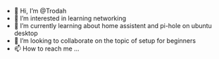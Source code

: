 - 👋 Hi, I’m @Trodah
- 👀 I’m interested in learning networking
- 🌱 I’m currently learning about home assistent and pi-hole on ubuntu desktop
- 💞️ I’m looking to collaborate on the topic of setup for beginners
- 📫 How to reach me ...

<!---
Trodah/Trodah is a ✨ special ✨ repository because its `README.md` (this file) appears on your GitHub profile.
You can click the Preview link to take a look at your changes.
--->
